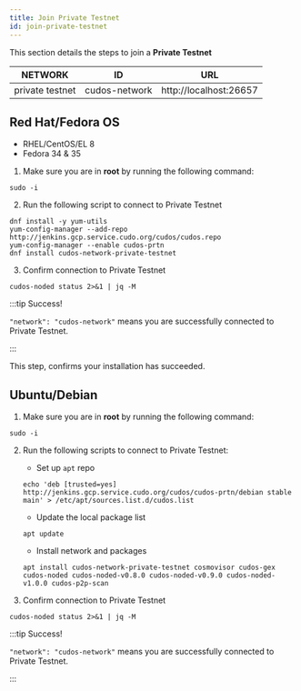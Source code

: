 ```yaml
---
title: Join Private Testnet
id: join-private-testnet
---
```


This section details the steps to join a **Private Testnet**

NETWORK | ID | URL
-----|------|-----
private testnet| cudos-network |http://localhost:26657

## Red Hat/Fedora OS

* RHEL/CentOS/EL 8
* Fedora 34 & 35

1. Make sure you are in **root** by running the following command:

```shell
sudo -i
```

2. Run the following script to connect to Private Testnet

```shell
dnf install -y yum-utils
yum-config-manager --add-repo http://jenkins.gcp.service.cudo.org/cudos/cudos.repo
yum-config-manager --enable cudos-prtn
dnf install cudos-network-private-testnet
```

3. Confirm connection to Private Testnet

```shell
cudos-noded status 2>&1 | jq -M 
```
:::tip Success!

`"network": "cudos-network"` means you are successfully connected to Private Testnet. 

:::

This step, confirms your installation has succeeded. 

## Ubuntu/Debian 

1. Make sure you are in **root** by running the following command:

```shell
sudo -i
```

2. Run the following scripts to connect to Private Testnet:

    * Set up `apt` repo

    ```shell
    echo 'deb [trusted=yes] http://jenkins.gcp.service.cudo.org/cudos/cudos-prtn/debian stable main' > /etc/apt/sources.list.d/cudos.list
    ```

    * Update the local package list

    ```shell
    apt update
    ```

    * Install network and packages

    ```shell
    apt install cudos-network-private-testnet cosmovisor cudos-gex cudos-noded cudos-noded-v0.8.0 cudos-noded-v0.9.0 cudos-noded-v1.0.0 cudos-p2p-scan
    ```

3. Confirm connection to Private Testnet 

```shell
cudos-noded status 2>&1 | jq -M 
```
:::tip Success!

`"network": "cudos-network"` means you are successfully connected to Private Testnet. 

:::